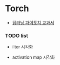 # Torch

- [딥러닝 파이토치 교과서](https://www.gilbut.co.kr/book/view?bookcode=BN003345)

### TODO list

- ilter 시각화

- activation map 시각화
